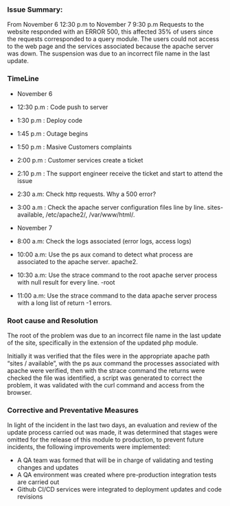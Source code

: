 ### Issue Summary:
From November 6 12:30 p.m to November 7 9:30 p.m Requests to the website responded with an ERROR 500, this affected 35% of users since the requests corresponded to a query module. The users could not access to the web page and the services associated because the apache server was down. The suspension was due to an incorrect file name in the last update.

### TimeLine 
* November 6
* 12:30 p.m : Code push to server
* 1:30 p.m : Deploy code
* 1:45 p.m : Outage begins
* 1:50 p.m : Masive Customers complaints
* 2:00 p.m : Customer services create a ticket
* 2:10 p.m : The support engineer receive the ticket and start to attend the issue
* 2:30 a.m: Check http requests. Why a 500 error?
* 3:00 a.m : Check the apache server configuration files line by line. sites-available, /etc/apache2/, /var/www/html/.

* November 7
* 8:00 a.m: Check the logs associated (error logs, access logs)
* 10:00 a.m: Use the ps aux comand to detect what process are associated to the apache server. apache2. 
* 10:30 a.m: Use the strace command to the root apache server process with null result for every line. -root 
* 11:00 a.m: Use the strace command to the data apache server process with a long list of return -1 errors. 

### Root cause and Resolution 
The root of the problem was due to an incorrect file name in the last update of the site, specifically in the extension of the updated php module.

Initially it was verified that the files were in the appropriate apache path “sites / available”, with the ps aux command the processes associated with apache were verified, then with the strace command the returns were checked the file was identified, a script was generated to correct the problem, it was validated with the curl command and access from the browser. 

### Corrective and Preventative Measures 
In light of the incident in the last two days, an evaluation and review of the update process carried out was made, it was determined that stages were omitted for the release of this module to production, to prevent future incidents, the following improvements were implemented:

* A QA team was formed that will be in charge of validating and testing changes and updates
* A QA environment was created where pre-production integration tests are carried out
* Github CI/CD services were integrated to deployment updates and code revisions